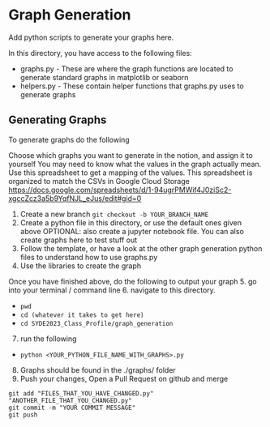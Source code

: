 # Graph Generation

Add python scripts to generate your graphs here. 

In this directory, you have access to the following files:
- graphs.py - These are where the graph functions are located to generate standard graphs in matplotlib or seaborn
- helpers.py - These contain helper functions that graphs.py uses to generate graphs

## Generating Graphs

To generate graphs do the following

Choose which graphs you want to generate in the notion, and assign it to yourself
You may need to know what the values in the graph actually mean. Use this spreadsheet to get a mapping of the values. This spreadsheet is organized to match the CSVs in Google Cloud Storage
https://docs.google.com/spreadsheets/d/1-94ugrPMWif4J0ziSc2-xgccZcz3a5b9YqfNJL_eJus/edit#gid=0

1. Create a new branch
`git checkout -b YOUR_BRANCH_NAME`
2. Create a python file in this directory, or use the default ones given above
OPTIONAL: also create a jupyter notebook file. You can also create graphs here to test stuff out
3. Follow the template, or have a look at the other graph generation python files to understand how to use graphs.py
4. Use the libraries to create the graph

Once you have finished above, do the following to output your graph
5. go into your terminal / command line
6. navigate to this directory.
- `pwd`
- `cd (whatever it takes to get here)`
- `cd SYDE2023_Class_Profile/graph_generation`
7. run the following
- `python <YOUR_PYTHON_FILE_NAME_WITH_GRAPHS>.py`
8. Graphs should be found in the ./graphs/ folder
9. Push your changes, Open a Pull Request on github and merge
```
git add "FILES_THAT_YOU_HAVE_CHANGED.py" "ANOTHER_FILE_THAT_YOU_CHANGED.py"
git commit -m "YOUR COMMIT MESSAGE"
git push
```
